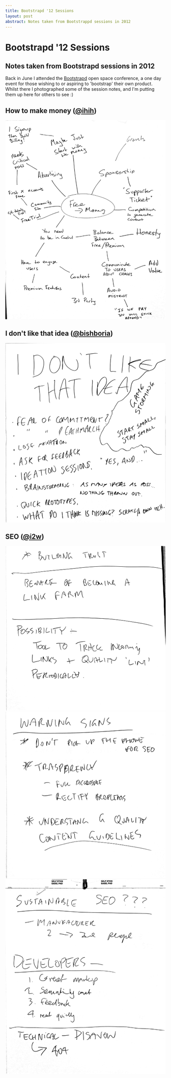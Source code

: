 ```yaml
---
title: Bootstrapd '12 Sessions
layout: post
abstract: Notes taken from Bootstrappd sessions in 2012
---
```

Bootstrapd '12 Sessions
=============================================
Notes taken from Bootstrapd sessions in 2012
---------------------------------------------

Back in June I attended the [Bootstrapd]( http://bootstrapd.com/ ) open space conference,
a one day event for those wishing to or aspiring to 'bootstrap' their own product. Whilst
there I photographed some of the session notes, and I'm putting them up
here for others to see :)

How to make money ([@ihih]( http://twitter.com/ihih ))
------------------------------------------------------
![How to make money](/images/bootstrapd12/ihih_how_to_make_money.png "How to make money")

I don't like that idea ([@bishboria]( http://twitter.com/bishboria ))
---------------------------------------------------------------------
![I don't like that idea](/images/bootstrapd12/bishboria_i_dont_like_that_idea.png "I don't like that idea")

SEO ([@i2w]( http://twitter.com/i2w ))
--------------------------------------
![SEO 1](/images/bootstrapd12/i2w_seo_1.png "SEO 1")
![SEO 2](/images/bootstrapd12/i2w_seo_2.png "SEO 2")
![SEO 3](/images/bootstrapd12/i2w_seo_3.png "SEO 3")
